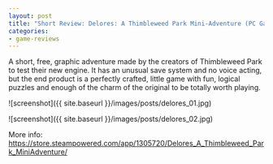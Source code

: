 ```yaml
---
layout: post
title: "Short Review: Delores: A Thimbleweed Park Mini-Adventure (PC Game)"
categories:
- game-reviews
---
```


<p>
A short, free, graphic adventure made by the creators of Thimbleweed Park to test their new engine. It has an unusual save system and no voice acting, but the end product is a perfectly crafted, little game with fun, logical puzzles and enough of the charm of the original to be totally worth playing.
</p>


![screenshot]({{ site.baseurl }}/images/posts/delores_01.jpg)

![screenshot]({{ site.baseurl }}/images/posts/delores_02.jpg)


<p>More info: <a href="https://store.steampowered.com/app/1305720/Delores_A_Thimbleweed_Park_MiniAdventure/">https://store.steampowered.com/app/1305720/Delores_A_Thimbleweed_Park_MiniAdventure/</a><p>
